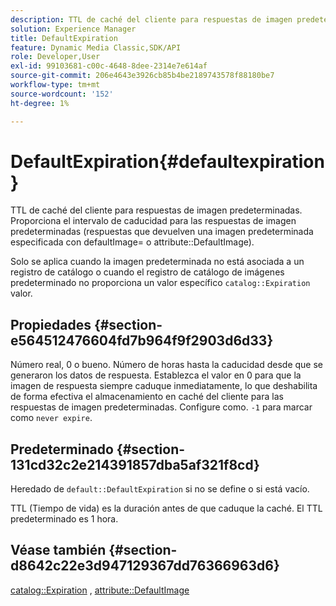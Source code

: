 ```yaml
---
description: TTL de caché del cliente para respuestas de imagen predeterminadas. Proporciona el intervalo de caducidad para las respuestas de imagen predeterminadas (respuestas que devuelven una imagen predeterminada especificada con defaultImage= o el atributo DefaultImage).
solution: Experience Manager
title: DefaultExpiration
feature: Dynamic Media Classic,SDK/API
role: Developer,User
exl-id: 99103681-c00c-4648-8dee-2314e7e614af
source-git-commit: 206e4643e3926cb85b4be2189743578f88180be7
workflow-type: tm+mt
source-wordcount: '152'
ht-degree: 1%

---
```


# DefaultExpiration{#defaultexpiration}

TTL de caché del cliente para respuestas de imagen predeterminadas. Proporciona el intervalo de caducidad para las respuestas de imagen predeterminadas (respuestas que devuelven una imagen predeterminada especificada con defaultImage= o attribute::DefaultImage).

Solo se aplica cuando la imagen predeterminada no está asociada a un registro de catálogo o cuando el registro de catálogo de imágenes predeterminado no proporciona un valor específico `catalog::Expiration` valor.

## Propiedades {#section-e564512476604fd7b964f9f2903d6d33}

Número real, 0 o bueno. Número de horas hasta la caducidad desde que se generaron los datos de respuesta. Establezca el valor en 0 para que la imagen de respuesta siempre caduque inmediatamente, lo que deshabilita de forma efectiva el almacenamiento en caché del cliente para las respuestas de imagen predeterminadas. Configure como. `-1` para marcar como `never expire`.

## Predeterminado {#section-131cd32c2e214391857dba5af321f8cd}

Heredado de `default::DefaultExpiration` si no se define o si está vacío.

TTL (Tiempo de vida) es la duración antes de que caduque la caché. El TTL predeterminado es 1 hora.

## Véase también {#section-d8642c22e3d947129367dd76366963d6}

[catalog::Expiration](../../../../../is-api/image-catalog/image-serving-api-ref/c-image-catalog-reference/c-image-svg-data-reference/c-svg-data-reference/r-expiration-svg.md#reference-a7afd668ecbb4d2da65d86259aa6a28a) , [attribute::DefaultImage](../../../../../is-api/image-catalog/image-serving-api-ref/c-image-catalog-reference/c-attributes-reference/r-is-cat-defaultimage.md#reference-8e9900e129f54ed68462a3c2fc3bc433)
